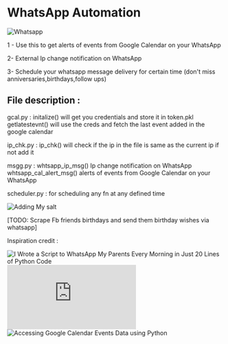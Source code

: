 # WhatsApp Automation #
![Whatsapp](https://i.imgur.com/Ej4d4WA.jpg)

1 - Use this to get alerts of events from Google Calendar on your WhatsApp

2- External Ip change notification on WhatsApp

3- Schedule your whatsapp message delivery for certain time (don't miss anniversaries,birthdays,follow ups)


 ## File description :
 
 gcal.py : initalize() will get you credentials and store it in token.pkl
            getlatestevnt() will use the creds and fetch the last event added in the google calendar
            
 ip_chk.py : ip_chk() will check if the ip in the file is same as the current ip if not add it
 
 msgg.py : whtsapp_ip_msg()  Ip change notification on WhatsApp
           whtsapp_cal_alert_msg() alerts of events from Google Calendar on your WhatsApp

scheduler.py  : for scheduling any fn at any defined time







![Adding My salt](https://i.imgur.com/uT1QqZj.png)

[TODO: Scrape Fb friends birthdays and send them birthday wishes via whatsapp]

Inspiration credit :

![I Wrote a Script to WhatsApp My Parents Every Morning in Just 20 Lines of Python Code](https://medium.com/better-programming/i-wrote-a-script-to-whatsapp-my-parents-every-morning-in-just-20-lines-of-python-code-5d203c3b36c1)
![IP_CHANGE](https://github.com/coconauts/IP-change/blob/master/ip_change.py)
![Accessing Google Calendar Events Data using Python](https://towardsdatascience.com/accessing-google-calendar-events-data-using-python-e915599d3ae2)

